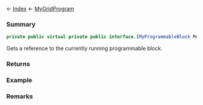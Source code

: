 ← [Index](Api-Index) ← [MyGridProgram](Sandbox.ModAPI.Ingame.MyGridProgram)

### Summary

```csharp
private public virtual private public interface.IMyProgrammableBlock Me { ; protected ; }
```

Gets a reference to the currently running programmable block.

### Returns

### Example

### Remarks

